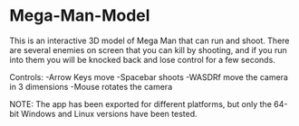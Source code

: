 Mega-Man-Model
==============

This is an interactive 3D model of Mega Man that can run and shoot. There are
several enemies on screen that you can kill by shooting, and if you run into
them you will be knocked back and lose control for a few seconds.

Controls:
-Arrow Keys move
-Spacebar shoots
-WASDRf move the camera in 3 dimensions
-Mouse rotates the camera


NOTE: The app has been exported for different platforms, but only the 64-bit
      Windows and Linux versions have been tested.